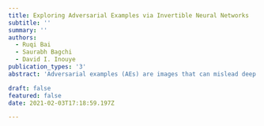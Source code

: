 ```yaml
---
title: Exploring Adversarial Examples via Invertible Neural Networks
subtitle: ''
summary: ''
authors: 
  - Ruqi Bai
  - Saurabh Bagchi
  - David I. Inouye
publication_types: '3'
abstract: 'Adversarial examples (AEs) are images that can mislead deep neural network (DNN) classifiers via introducing slight perturbations into original images.This security vulnerability has led to vast research in recent years because it can introduce real-world threats into systems that rely on neural networks. Yet, a deep understanding of the characteristics of adversarial examples has remained elusive. We propose a new way of achieving such understanding through a recent development, namely, invertible neural models with Lipschitz continuous mapping functions from the input to the output. With the ability to invert any latent representation back to its corresponding input image, we can investigate adversarial examples at a deeper level and disentangle the adversarial example's latent representation. Given this new perspective, we propose a fast latent space adversarial example generation method that could accelerate adversarial training. Moreover, this new perspective could contribute to new ways of adversarial example detection.'

draft: false
featured: false
date: 2021-02-03T17:18:59.197Z

---
```

